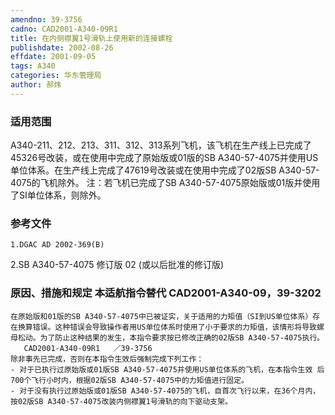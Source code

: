```yaml
---
amendno: 39-3756
cadno: CAD2001-A340-09R1
title: 在内侧襟翼1号滑轨上使用新的连接螺栓
publishdate: 2002-08-26
effdate: 2001-09-05
tags: A340
categories: 华东管理局
author: 郝炜
---
```


### 适用范围 
A340-211、212、213、311、312、313系列飞机，该飞机在生产线上已完成了45326号改装，或在使用中完成了原始版或01版的SB A340-57-4075并使用US单位体系。在生产线上完成了47619号改装或在使用中完成了02版SB A340-57-4075的飞机除外。
注：若飞机已完成了SB A340-57-4075原始版或01版并使用了SI单位体系，则除外。

### 参考文件
    1.DGAC AD 2002-369(B)  
2.SB A340-57-4075 修订版 02 (或以后批准的修订版) 

### 原因、措施和规定 本适航指令替代 CAD2001-A340-09，39-3202 
    在原始版和01版的SB A340-57-4075中已被证实，关于适用的力矩值（SI到US单位体系）存在换算错误。这种错误会导致操作者用US单位体系时使用了小于要求的力矩值，该情形将导致螺母松动。为了防止这种结果的发生，本指令要求按已修改正确的02版SB A340-57-4075执行。 
       CAD2001-A340-09R1   ／39-3756 
    除非事先已完成，否则在本指令生效后强制完成下列工作： 
    - 对于已执行过原始版或01版SB A340-57-4075并使用US单位体系的飞机，在本指令生效 后700个飞行小时内，根据02版SB A340-57-4075中的力矩值进行固定。 
    - 对于没有执行过原始版或01版SB A340-57-4075的飞机，自首次飞行以来，在36个月内，按02版SB A340-57-4075改装内侧襟翼1号滑轨的向下驱动支架。

